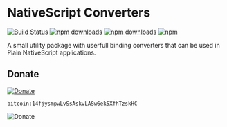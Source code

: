 ﻿# NativeScript Converters
[![Build Status](https://travis-ci.com/PeterStaev/nativescript-converters.svg?branch=master)](https://travis-ci.com/PeterStaev/nativescript-converters)
[![npm downloads](https://img.shields.io/npm/dm/nativescript-converters.svg)](https://www.npmjs.com/package/nativescript-converters)
[![npm downloads](https://img.shields.io/npm/dt/nativescript-converters.svg)](https://www.npmjs.com/package/nativescript-converters)
[![npm](https://img.shields.io/npm/v/nativescript-converters.svg)](https://www.npmjs.com/package/nativescript-converters)

A small utility package with userfull binding converters that can be used in Plain NativeScript applications. 

## Donate
[![Donate](https://img.shields.io/badge/paypal-donate-brightgreen.svg)](https://bit.ly/2AS9QKB)

`bitcoin:14fjysmpwLvSsAskvLASw6ek5XfhTzskHC`

![Donate](https://www.tangrainc.com/qr.png)